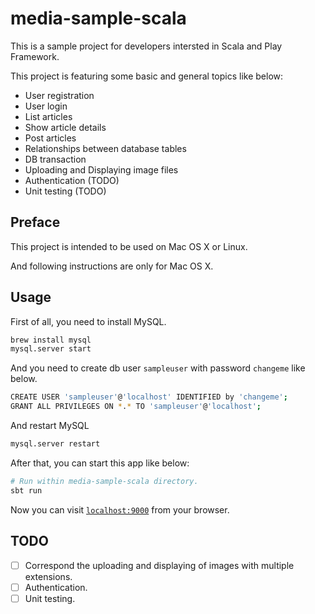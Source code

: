# media-sample-scala

This is a sample project for developers intersted in Scala and Play Framework.

This project is featuring some basic and general topics like below:

* User registration
* User login
* List articles
* Show article details
* Post articles
* Relationships between database tables
* DB transaction
* Uploading and Displaying image files
* Authentication (TODO)
* Unit testing (TODO)

## Preface

This project is intended to be used on Mac OS X or Linux.

And following instructions are only for Mac OS X.

## Usage

First of all, you need to install MySQL.

```bash
brew install mysql
mysql.server start
```

And you need to create db user `sampleuser` with password `changeme` like below.

```bash
CREATE USER 'sampleuser'@'localhost' IDENTIFIED by 'changeme';
GRANT ALL PRIVILEGES ON *.* TO 'sampleuser'@'localhost';
```

And restart MySQL

```bash
mysql.server restart
```

After that, you can start this app like below:

```bash
# Run within media-sample-scala directory.
sbt run
```

Now you can visit [`localhost:9000`](http://localhost:9000) from your browser.

## TODO

- [ ] Correspond the uploading and displaying of images with multiple extensions.
- [ ] Authentication.
- [ ] Unit testing.
